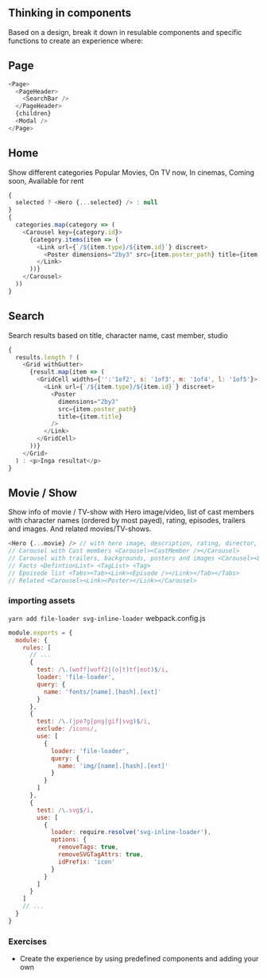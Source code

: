 ## Thinking in components

Based on a design, break it down in resulable components and specific functions to create an experience where:

## Page

```js
<Page>
  <PageHeader>
    <SearchBar />
  </PageHeader>
  {children}
  <Modal />
</Page>
```

## Home

Show different categories Popular Movies, On TV now, In cinemas, Coming soon, Available for rent

```js
{
  selected ? <Hero {...selected} /> : null
}
{
  categories.map(category => (
    <Carousel key={category.id}>
      {category.items(item => (
        <Link url={`/${item.type}/${item.id}`} discreet>
          <Poster dimensions="2by3" src={item.poster_path} title={item.title} />
        </Link>
      ))}
    </Carousel>
  ))
}
```

## Search

Search results based on title, character name, cast member, studio

```js
{
  results.length ? (
    <Grid withGutter>
      {result.map(item => (
        <GridCell widths={'':'1of2', s: '1of3', m: '1of4', l: '1of5'}>
          <Link url={`/${item.type}/${item.id}`} discreet>
            <Poster
              dimensions="2by3"
              src={item.poster_path}
              title={item.title}
            />
          </Link>
        </GridCell>
      ))}
    </Grid>
  ) : <p>Inga resultat</p>
}
```

## Movie / Show

Show info of movie / TV-show with Hero image/video, list of cast members with character names (ordered by most payed), rating, episodes, trailers and images. And related movies/TV-shows.

```js
<Hero {...movie} /> // with hero image, description, rating, director, actors,
// Carousel with Cast members <Carousel><CastMember /></Carousel>
// Carousel with trailers, backgrounds, posters and images <Carousel><Link><Figure /></Link></Carousel>
// Facts <DefintionList> <TagList> <Tag>
// Epoisode list <Tabs><Tab><Link><Episode /></Link></Tab></Tabs>
// Related <Carousel><Link><Poster></Link></Carousel>
```

### importing assets

`yarn add file-loader svg-inline-loader`
webpack.config.js

```js
module.exports = {
  module: {
    rules: [
      // ...
      {
        test: /\.(woff|woff2|(o|t)tf|eot)$/i,
        loader: 'file-loader',
        query: {
          name: 'fonts/[name].[hash].[ext]'
        }
      },
      {
        test: /\.(jpe?g|png|gif|svg)$/i,
        exclude: /icons/,
        use: [
          {
            loader: 'file-loader',
            query: {
              name: 'img/[name].[hash].[ext]'
            }
          }
        ]
      },
      {
        test: /\.svg$/i,
        use: [
          {
            loader: require.resolve('svg-inline-loader'),
            options: {
              removeTags: true,
              removeSVGTagAttrs: true,
              idPrefix: 'icon'
            }
          }
        ]
      }
    ]
    // ...
  }
}
```

### Exercises

- Create the experience by using predefined components and adding your own
